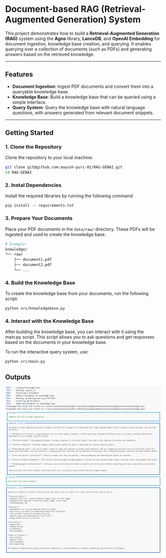 # **Document-based RAG (Retrieval-Augmented Generation) System**

This project demonstrates how to build a **Retrieval-Augmented Generation (RAG)** system using the **Agno** library, **LanceDB**, and **OpenAI Embedding** for document ingestion, knowledge base creation, and querying. It enables querying over a collection of documents (such as PDFs) and generating answers based on the retrieved knowledge.

---

## **Features**

- **Document Ingestion**: Ingest PDF documents and convert them into a queryable knowledge base.
- **Knowledge Base**: Build a knowledge base that can be queried using a simple interface.
- **Query System**: Query the knowledge base with natural language questions, with answers generated from relevant document snippets.

---

## **Getting Started**

### **1. Clone the Repository**

Clone the repository to your local machine:

```bash
git clone git@github.com:aayush-puri-01/RAG-GENAI.git
cd RAG-GENAI
```

### **2. Instal Dependencies**

Install the required libraries by running the following command:

```bash
pip install -r requirements.txt
```

### **3. Prepare Your Documents**

Place your PDF documents in the `data/raw/` directory. These PDFs will be ingested and used to create the knowledge base.

```bash
# Example:
knowledge/
└── raw/
    ├── document1.pdf
    ├── document2.pdf
    └── ...
```

### **4. Build the Knowledge Base**

To create the knowledge base from your documents, run the following script:

```bash
python src/knowledgebase.py
```

### **4. Interact with the Knowledge Base**

After building the knowledge base, you can interact with it using the main.py script. This script allows you to ask questions and get responses based on the documents in your knowledge base.

To run the interactive query system, use:

```bash
python src/main.py
```

## **Outputs**

![alt text](snaps/knb.png)
![alt text](snaps/out1.png)
![alt text](snaps/out2.png)
